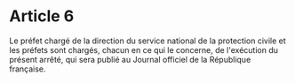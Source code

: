 # Article 6

Le préfet chargé de la direction du service national de la protection civile et les préfets sont chargés, chacun en ce qui le concerne, de l'exécution du présent arrêté, qui sera publié au Journal officiel de la République française.
